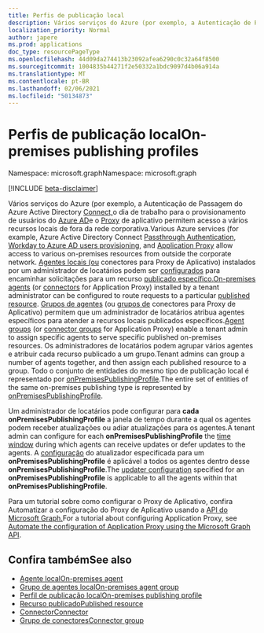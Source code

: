 ```yaml
---
title: Perfis de publicação local
description: Vários serviços do Azure (por exemplo, a Autenticação de Passagem do Azure Active Directory Connect, o dia de trabalho para o provisionamento de usuários do Azure AD) permitem um acesso condicional a vários recursos locais de fora da rede corporativa.
localization_priority: Normal
author: japere
ms.prod: applications
doc_type: resourcePageType
ms.openlocfilehash: 44d09da274413b23092afea6290c0c32a64f8500
ms.sourcegitcommit: 1004835b44271f2e50332a1bdc9097d4b06a914a
ms.translationtype: MT
ms.contentlocale: pt-BR
ms.lasthandoff: 02/06/2021
ms.locfileid: "50134873"
---
```

# <a name="on-premises-publishing-profiles"></a><span data-ttu-id="92614-103">Perfis de publicação local</span><span class="sxs-lookup"><span data-stu-id="92614-103">On-premises publishing profiles</span></span>

<span data-ttu-id="92614-104">Namespace: microsoft.graph</span><span class="sxs-lookup"><span data-stu-id="92614-104">Namespace: microsoft.graph</span></span>

[!INCLUDE [beta-disclaimer](../../includes/beta-disclaimer.md)]

<span data-ttu-id="92614-105">Vários serviços do Azure (por exemplo, a Autenticação de Passagem do Azure Active Directory [Connect,](/azure/active-directory/hybrid/how-to-connect-pta)o dia de trabalho para o provisionamento de usuários do [Azure AD](/azure/active-directory/saas-apps/workday-inbound-tutorial)e o [Proxy](https://aka.ms/whyappproxy)  de aplicativo permitem acesso a vários recursos locais de fora da rede corporativa.</span><span class="sxs-lookup"><span data-stu-id="92614-105">Various Azure services (for example, Azure Active Directory Connect [Passthrough Authentication](/azure/active-directory/hybrid/how-to-connect-pta), [Workday to Azure AD users provisioning](/azure/active-directory/saas-apps/workday-inbound-tutorial), and [Application Proxy](https://aka.ms/whyappproxy)  allow access to various on-premises resources from outside the corporate network.</span></span> <span data-ttu-id="92614-106">[Agentes locais (ou](onpremisesagent.md) conectores para Proxy de Aplicativo) instalados por um administrador de locatários podem ser [configurados](connector.md) para encaminhar solicitações para um recurso [publicado específico.](publishedresource.md)</span><span class="sxs-lookup"><span data-stu-id="92614-106">[On-premises agents](onpremisesagent.md) (or [connectors](connector.md) for Application Proxy) installed by a tenant administrator can be configured to route requests to a particular [published resource](publishedresource.md).</span></span>
<span data-ttu-id="92614-107">[Grupos de agentes](onpremisesagentgroup.md) (ou [grupos de](connectorgroup.md) conectores para Proxy de Aplicativo) permitem que um administrador de locatários atribua agentes específicos para atender a recursos locais publicados específicos.</span><span class="sxs-lookup"><span data-stu-id="92614-107">[Agent groups](onpremisesagentgroup.md) (or [connector groups](connectorgroup.md) for Application Proxy) enable a tenant admin to assign specific agents to serve specific published on-premises resources.</span></span> <span data-ttu-id="92614-108">Os administradores de locatários podem agrupar vários agentes e atribuir cada recurso publicado a um grupo.</span><span class="sxs-lookup"><span data-stu-id="92614-108">Tenant admins can group a number of agents together, and then assign each published resource to a group.</span></span> <span data-ttu-id="92614-109">Todo o conjunto de entidades do mesmo tipo de publicação local é representado por [onPremisesPublishingProfile](onpremisespublishingprofile.md).</span><span class="sxs-lookup"><span data-stu-id="92614-109">The entire set of entities of the same on-premises publishing type is represented by [onPremisesPublishingProfile](onpremisespublishingprofile.md).</span></span>

<span data-ttu-id="92614-110">Um administrador de locatários pode configurar para [](updatewindow.md) **cada onPremisesPublishingProfile** a janela de tempo durante a qual os agentes podem receber atualizações ou adiar atualizações para os agentes.</span><span class="sxs-lookup"><span data-stu-id="92614-110">A tenant admin can configure for each **onPremisesPublishingProfile** the [time window](updatewindow.md) during which agents can receive updates or defer updates to the agents.</span></span> <span data-ttu-id="92614-111">A [configuração](hybridagentupdaterconfiguration.md) do atualizador especificada para um **onPremisesPublishingProfile** é aplicável a todos os agentes dentro desse **onPremisesPublishingProfile**.</span><span class="sxs-lookup"><span data-stu-id="92614-111">The [updater configuration](hybridagentupdaterconfiguration.md) specified for an **onPremisesPublishingProfile** is applicable to all the agents within that **onPremisesPublishingProfile**.</span></span>

<span data-ttu-id="92614-112">Para um tutorial sobre como configurar o Proxy de Aplicativo, confira Automatizar a configuração do Proxy de Aplicativo usando a [API do Microsoft Graph.](/graph/application-proxy-configure-api)</span><span class="sxs-lookup"><span data-stu-id="92614-112">For a tutorial about configuring Application Proxy, see [Automate the configuration of Application Proxy using the Microsoft Graph API](/graph/application-proxy-configure-api).</span></span>

## <a name="see-also"></a><span data-ttu-id="92614-113">Confira também</span><span class="sxs-lookup"><span data-stu-id="92614-113">See also</span></span>

- [<span data-ttu-id="92614-114">Agente local</span><span class="sxs-lookup"><span data-stu-id="92614-114">On-premises agent</span></span>](onpremisesagent.md)
- [<span data-ttu-id="92614-115">Grupo de agentes local</span><span class="sxs-lookup"><span data-stu-id="92614-115">On-premises agent group</span></span>](onpremisesagentgroup.md)
- [<span data-ttu-id="92614-116">Perfil de publicação local</span><span class="sxs-lookup"><span data-stu-id="92614-116">On-premises publishing profile</span></span>](onpremisespublishingprofile.md)
- [<span data-ttu-id="92614-117">Recurso publicado</span><span class="sxs-lookup"><span data-stu-id="92614-117">Published resource</span></span>](publishedresource.md)
- [<span data-ttu-id="92614-118">Connector</span><span class="sxs-lookup"><span data-stu-id="92614-118">Connector</span></span>](connector.md)
- [<span data-ttu-id="92614-119">Grupo de conectores</span><span class="sxs-lookup"><span data-stu-id="92614-119">Connector group</span></span>](connectorgroup.md)

<!-- uuid: 16cd6b66-4b1a-43a1-adaf-3a886856ed98
2019-02-04 14:57:30 UTC -->
<!-- {
  "type": "#page.annotation",
  "description": "Service root",
  "keywords": "",
  "section": "documentation",
  "tocPath": ""
}-->



